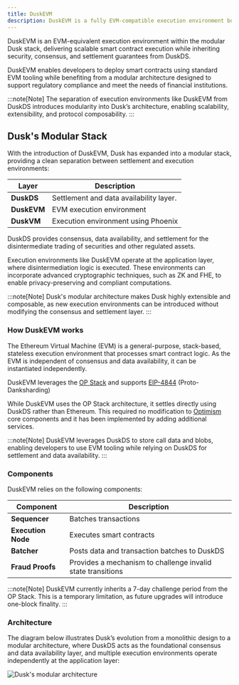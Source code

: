 ```yaml
---
title: DuskEVM
description: DuskEVM is a fully EVM-compatible execution environment built on the Dusk Network. Powered by the OP Stack and EIP-4844 (Proto-Danksharding), it enables developers to leverage EVM tooling while settling on Dusk’s compliant and modular infrastructure.
---
```


DuskEVM is an EVM-equivalent execution environment within the modular Dusk stack, delivering scalable smart contract execution while inheriting security, consensus, and settlement guarantees from DuskDS.

DuskEVM enables developers to deploy smart contracts using standard EVM tooling while benefiting from a modular architecture designed to support regulatory compliance and meet the needs of financial institutions.

:::note[Note]
The separation of execution environments like DuskEVM from DuskDS introduces modularity into Dusk’s architecture, enabling scalability, extensibility, and protocol composability.
:::

## Dusk's Modular Stack

With the introduction of DuskEVM, Dusk has expanded into a modular stack, providing a clean separation between settlement and execution environments:

| Layer            | Description                                                                 |
|------------------|-----------------------------------------------------------------------------|
| **DuskDS**        | Settlement and data availability layer.|
| **DuskEVM**       | EVM execution environment                     |
| **DuskVM**        | Execution environment using Phoenix                  |



DuskDS provides consensus, data availability, and settlement for the disintermediate trading of securities and other regulated assets.

Execution environments like DuskEVM operate at the application layer, where disintermediation logic is executed. These environments can incorporate advanced cryptographic techniques, such as ZK and FHE, to enable privacy-preserving and compliant computations.

:::note[Note]
Dusk's modular architecture makes Dusk highly extensible and composable, as new execution environments can be introduced without modifying the consensus and settlement layer.
:::


### How DuskEVM works

The Ethereum Virtual Machine (EVM) is a general-purpose, stack-based, stateless execution environment that processes smart contract logic. As the EVM is independent of consensus and data availability, it can be instantiated independently.

DuskEVM leverages the <a href="https://docs.optimism.io/stack/getting-started" target="_blank">OP Stack</a> and supports <a href="https://www.eip4844.com/" target="_blank">EIP-4844</a> (Proto-Danksharding)

While DuskEVM uses the OP Stack architecture, it settles directly using DuskDS rather than Ethereum. This required no modification to <a href="https://github.com/ethereum-optimism/optimism" target="_blank">Optimism</a> core components and it has been implemented by adding additional services.


:::note[Note]
DuskEVM leverages DuskDS to store call data and blobs, enabling developers to use EVM tooling while relying on DuskDS for settlement and data availability.
:::


### Components

DuskEVM relies on the following components:

| Component        | Description                                                              |
|------------------|--------------------------------------------------------------------------|
| **Sequencer**     | Batches transactions                                                |
| **Execution Node**| Executes smart contracts
| **Batcher**       | Posts data and transaction batches to DuskDS                             |
| **Fraud Proofs**  | Provides a mechanism to challenge invalid state transitions                         |


:::note[Note]
DuskEVM currently inherits a 7-day challenge period from the OP Stack. This is a temporary limitation, as future upgrades will introduce one-block finality.
:::

### Architecture

The diagram below illustrates Dusk’s evolution from a monolithic design to a modular architecture, where DuskDS acts as the foundational consensus and data availability layer, and multiple execution environments operate independently at the application layer:

![Dusk's modular architecture](../../../assets/dusk_architecture.png)